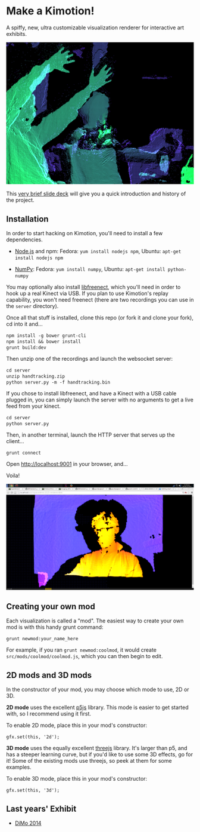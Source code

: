 Make a Kimotion!
================

A spiffy, new, ultra customizable visualization renderer for interactive art
exhibits.

![Kimotion sample](src/images/readme_hero.png)

This [very brief slide deck][slides] will give you a quick introduction and
history of the project.

Installation
------------

In order to start hacking on Kimotion, you'll need to install a few
dependencies.

 - [Node.js][node] and npm: Fedora: `yum install nodejs npm`, Ubuntu: `apt-get
   install nodejs npm`

 - [NumPy][numpy]: Fedora: `yum install numpy`, Ubuntu: `apt-get install
   python-numpy`

You may optionally also install [libfreenect][freenect], which you'll need in
order to hook up a real Kinect via USB.  If you plan to use Kimotion's replay
capability, you won't need freenect (there are two recordings you can use in
the `server` directory).

Once all that stuff is installed, clone this repo (or fork it and clone your
fork), cd into it and...

    npm install -g bower grunt-cli
    npm install && bower install
    grunt build:dev

Then unzip one of the recordings and launch the websocket server:

    cd server
    unzip handtracking.zip
    python server.py -m -f handtracking.bin

If you chose to install libfreenect, and have a Kinect with a USB cable plugged
in, you can simply launch the server with no arguments to get a live feed from
your kinect.

    cd server
    python server.py

Then, in another terminal, launch the HTTP server that serves up the client...

    grunt connect

Open [http://localhost:9001](http://localhost:9001) in your browser, and...

Voila!

![DiMo 2014 Silhouettes photo](src/images/readme_img.png)

Creating your own mod
---------------------

Each visualization is called a "mod".  The easiest way to create your own mod
is with this handy grunt command:

    grunt newmod:your_name_here

For example, if you ran `grunt newmod:coolmod`, it would create
`src/mods/coolmod/coolmod.js`, which you can then begin to edit.

2D mods and 3D mods
-------------------

In the constructor of your mod, you may choose which mode to use, 2D or 3D.

**2D mode** uses the excellent [p5js][p5js] library.  This mode is easier to get
started with, so I recommend using it first.

To enable 2D mode, place this in your mod's constructor:

    gfx.set(this, '2d');

**3D mode** uses the equally excellent [threejs][threejs] library.  It's larger
than p5, and has a steeper learning curve, but if you'd like to use some 3D
effects, go for it!  Some of the existing mods use threejs, so peek at them for
some examples.

To enable 3D mode, place this in your mod's constructor:

    gfx.set(this, '3d');

Last years' Exhibit
-------------------

 - [DiMo 2014][dimo2014]

[dimo2014]: http://palebluepixel.org/projects/dimo/
[server]: /server
[node]: https://nodejs.org/
[freenect]: http://openkinect.org/wiki/Getting_Started
[numpy]: http://www.numpy.org/
[slides]: http://kimotion.xyz/slides/hackathon
[threejs]: http://threejs.org/
[p5js]: http://p5js.org/
